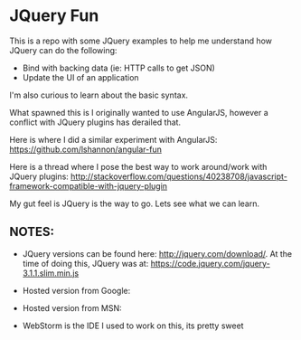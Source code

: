 # JQuery Fun

This is a repo with some JQuery examples to help me understand how JQuery can do the following:

- Bind with backing data (ie: HTTP calls to get JSON)
- Update the UI of an application

I'm also curious to learn about the basic syntax.

What spawned this is I originally wanted to use AngularJS, however a conflict with JQuery plugins has derailed that.

Here is where I did a similar experiment with AngularJS:
https://github.com/lshannon/angular-fun

Here is a thread where I pose the best way to work around/work with JQuery plugins:
http://stackoverflow.com/questions/40238708/javascript-framework-compatible-with-jquery-plugin

My gut feel is JQuery is the way to go. Lets see what we can learn.

NOTES:
-----

- JQuery versions can be found here: http://jquery.com/download/. At the time of doing this, JQuery was at:
https://code.jquery.com/jquery-3.1.1.slim.min.js

- Hosted version from Google: <script src="https://ajax.googleapis.com/ajax/libs/jquery/3.1.1/jquery.min.js"></script>

- Hosted version from MSN: <script src="https://ajax.aspnetcdn.com/ajax/jQuery/jquery-1.12.4.min.js"></script>

- WebStorm is the IDE I used to work on this, its pretty sweet

